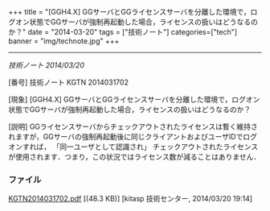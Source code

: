 +++
title = "[GGH4.X] GGサーバとGGライセンスサーバを分離した環境で，ログオン状態でGGサーバが強制再起動した場合，ライセンスの扱いはどうなるのか？"
date = "2014-03-20"
tags = ["技術ノート"]
categories=["tech"]
banner = "img/technote.jpg"
+++

-------------------------------------------------------------------------------------------------------------------------------------

*技術ノート
2014/03/20*


[番号]
技術ノート KGTN 2014031702

[現象]
[GGH4.X]
GGサーバとGGライセンスサーバを分離した環境で，ログオン状態でGGサーバが強制再起動した場合，ライセンスの扱いはどうなるのか？

[説明]
GGライセンスサーバからチェックアウトされたライセンスは暫く維持されますが，GGサーバの強制再起動後に同じクライアントおよびユーザIDでログオンすれば，
「同一ユーザとして認識され」
チェックアウトされたライセンスが使用されます．つまり，この状況ではライセンス数が減ることはありません．


### ファイル





[KGTN2014031702.pdf](http://techreport.kitasp.net/attachments/download/1624/KGTN2014031702.pdf)
 [(48.3 KB)] [kitasp 技術センター, 2014/03/20
19:14]
